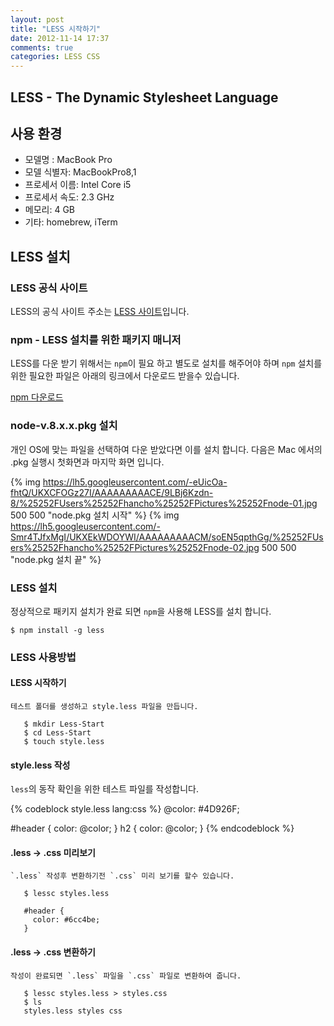 ```yaml
---
layout: post
title: "LESS 시작하기"
date: 2012-11-14 17:37
comments: true
categories: LESS CSS
---
```


## LESS - The Dynamic Stylesheet Language

## 사용 환경

- 모델명    :     MacBook Pro
- 모델 식별자:	  MacBookPro8,1
- 프로세서 이름:   Intel Core i5
- 프로세서 속도:	2.3 GHz
- 메모리:	       4 GB
- 기타: homebrew, iTerm

## LESS 설치

### LESS 공식 사이트

LESS의 공식 사이트 주소는 [LESS 사이트](http://lesscss.org/#usage)입니다.

### npm - LESS 설치를 위한 패키지 매니저

LESS를 다운 받기 위해서는 `npm`이 필요 하고 별도로 설치를 해주어야 하며
`npm` 설치를 위한 필요한 파일은 아래의 링크에서 다운로드 받을수 있습니다.

[npm 다운로드](http://nodejs.org/download/)

### node-v.8.x.x.pkg 설치

개인 OS에 맞는 파일을 선택하여 다운 받았다면 이를 설치 합니다. 다음은 Mac 에서의
.pkg 실행시 첫화면과 마지막 화면 입니다.

{% img https://lh5.googleusercontent.com/-eUicOa-fhtQ/UKXCFOGz27I/AAAAAAAAACE/9LBj6Kzdn-8/%25252FUsers%25252Fhancho%25252FPictures%25252Fnode-01.jpg 500 500 "node.pkg 설치 시작" %}
{% img https://lh5.googleusercontent.com/-Smr4TJfxMgI/UKXEkWDOYWI/AAAAAAAAACM/soEN5qpthGg/%25252FUsers%25252Fhancho%25252FPictures%25252Fnode-02.jpg 500 500 "node.pkg 설치 끝" %}

### LESS 설치

정상적으로 패키지 설치가 완료 되면 `npm`을 사용해 LESS를 설치 합니다.

    $ npm install -g less

### LESS 사용방법

#### LESS 시작하기

    테스트 폴더를 생성하고 style.less 파일을 만듭니다.

       $ mkdir Less-Start
       $ cd Less-Start
       $ touch style.less

#### style.less 작성

`less`의 동작 확인을 위한 테스트 파일를 작성합니다.

{% codeblock style.less lang:css %}
  @color: #4D926F;

  #header {
    color: @color;
  }
  h2 {
    color: @color;
  }
{% endcodeblock %}

#### .less -> .css 미리보기

    `.less` 작성후 변환하기전 `.css` 미리 보기를 할수 있습니다.

       $ lessc styles.less
       
       #header {
         color: #6cc4be;
       }

#### .less -> .css 변환하기

    작성이 완료되면 `.less` 파일을 `.css` 파일로 변환하여 줍니다.

	   $ lessc styles.less > styles.css
	   $ ls
	   styles.less styles css
